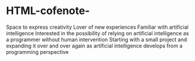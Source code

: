 # HTML-cofenote-
 Space to express creativity
 Lover of new experiences Familiar with artificial intelligence 
 Interested in the possibility of relying on artificial intelligence as a programmer without human intervention 
 Starting with a small project and expanding it over and over again as artificial intelligence develops from a programming perspective
